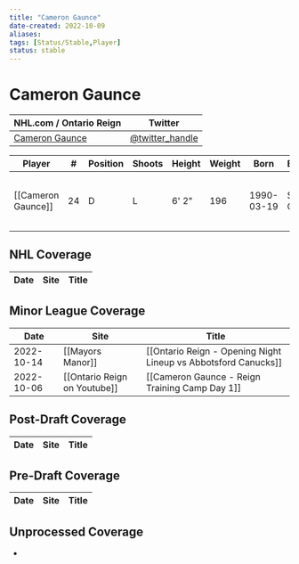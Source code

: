 ```yaml
---
title: "Cameron Gaunce"
date-created: 2022-10-09
aliases: 
tags: [Status/Stable,Player]
status: stable
---
```


# Cameron Gaunce

NHL.com / Ontario Reign | Twitter
-|-
[Cameron Gaunce]() | [@twitter_handle](https://twitter.com/)

Player | \# | Position | Shoots | Height | Weight | Born | Birthplace | Draft 
-|-|-|-|-|-|-|-|-
[[Cameron Gaunce]] | 24 | D | L | 6' 2" | 196 | 1990-03-19 | Sudbury, ON, CAN | COL 2nd RD, 2008 (50th)



## NHL  Coverage
Date | Site |  Title
---|---|---



## Minor League Coverage
Date | Site |  Title
---|---|---
2022-10-14 | [[Mayors Manor]] | [[Ontario Reign - Opening Night Lineup vs Abbotsford Canucks]]
2022-10-06 | [[Ontario Reign on Youtube]] | [[Cameron Gaunce - Reign Training Camp Day 1]]



## Post-Draft Coverage
Date | Site |  Title
---|---|---



## Pre-Draft Coverage
Date | Site |  Title
---|---|---


## Unprocessed Coverage
- 
